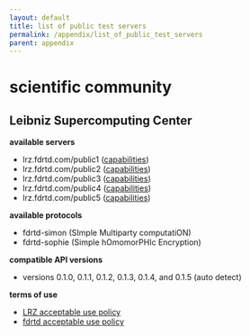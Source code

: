 ```yaml
---
layout: default
title: list of public test servers
permalink: /appendix/list_of_public_test_servers
parent: appendix
---
```


# scientific community

## Leibniz Supercomputing Center

**available servers**

* lrz.fdrtd.com/public1 ([capabilities](https://lrz.fdrtd.com/public1/capabilities))
* lrz.fdrtd.com/public2 ([capabilities](https://lrz.fdrtd.com/public2/capabilities))
* lrz.fdrtd.com/public3 ([capabilities](https://lrz.fdrtd.com/public3/capabilities))
* lrz.fdrtd.com/public4 ([capabilities](https://lrz.fdrtd.com/public4/capabilities))
* lrz.fdrtd.com/public5 ([capabilities](https://lrz.fdrtd.com/public5/capabilities))

**available protocols**

* fdrtd-simon (SImple Multiparty computatiON)
* fdrtd-sophie (Simple hOmomorPHIc Encryption)

**compatible API versions**

* versions 0.1.0, 0.1.1, 0.1.2, 0.1.3, 0.1.4, and 0.1.5 (auto detect)

**terms of use**

* [LRZ acceptable use policy](https://doku.lrz.de/display/PUBLIC/Acceptable+Use+Policy)
* [fdrtd acceptable use policy](/appendix/acceptable_use_policy)
